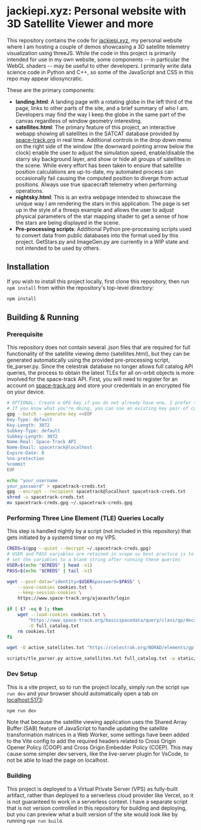 # jackiepi.xyz: Personal website with 3D Satellite Viewer and more

This repository contains the code for [jackiepi.xyz](https://jackiepi.xyz/), my personal website where I am hosting a couple of demos showcasing a 3D satellite telemetry visualization using threeJS. While the code in this project is primarily intended for use in my own website, some components -- in particular the WebGL shaders -- may be useful to other developers. I primarily write data science code in Python and C++, so some of the JavaScript and CSS in this repo may appear idiosyncratic.

These are the primary components:
* **landing.html**: A landing page with a rotating globe in the left third of the page, links to other parts of the site, and a brief summary of who I am. Developers may find the way I keep the globe in the same part of the canvas regardless of window geometry interesting.
* **satellites.html**: The primary feature of this project, an interactive webapp showing all satellites in the SATCAT database provided by [space-track.org](https://space-track.org/) in real time. Additional controls in the drop down menu on the right side of the window (the downward pointing arrow below the clock) enable the user to adjust the simulation speed, enable/disable the starry sky background layer, and show or hide all groups of satellites in the scene. While every effort has been taken to ensure that satellite position calculations are up-to-date, my automated process can occasionally fail causing the computed position to diverge from actual positions. Always use true spacecraft telemetry when performing operations.
* **nightsky.html**: This is an extra webpage intended to showcase the unique way I am rendering the stars in this application. The page is set up in the style of a threejs example and allows the user to adjust physical parameters of the star mapping shader to get a sense of how the stars are being displayed in the scene.
* **Pre-processing scripts**: Additional Python pre-processing scripts used to convert data from public databases into the format used by this project. GetStars.py and ImageGen.py are currently in a WIP state and not intended to be used by others.

## Installation
If you wish to install this project locally, first clone this repository, then run `npm install` from within the repository's top-level directory:
```bash
npm install
```

## Building & Running
### Prerequisite
This repository does not contain several .json files that are required for full functionality of the satellite viewing demo (satellites.html), but they can be generated automatically using the provided pre-processing script, tle_parser.py. Since the celestrak database no longer allows full catalog API queries, the process to obtain the latest TLEs for all on-orbit objects is more involved for the space-track API. First, you will need to register for an account on [space-track.org](https://space-track.org/) and store your credentials in an encrypted file on your device.

```bash
# OPTIONAL: Create a GPG key if you do not already have one, I prefer to not use a passphrase for this
# If you know what you're doing, you can use an existing key pair of course
gpg --batch --generate-key <<EOF
Key-Type: default
Key-Length: 3072
Subkey-Type: default
Subkey-Length: 3072
Name-Real: Space-Track API
Name-Email: spacetrack@localhost
Expire-Date: 0
%no-protection
%commit
EOF

echo "your_username
your_password" > spacetrack-creds.txt
gpg --encrypt --recipient spacetrack@localhost spacetrack-creds.txt
shred -u spacetrack-creds.txt
mv spacetrack-creds.gpg ~/.spacetrack-creds.gpg
```

### Performing Three Line Element (TLE) Queries Locally
This step is handled nightly by a script (not included in this repository) that gets initiated by a systemd timer on my VPS.

```bash
CREDS=$(gpg --quiet --decrypt ~/.spacetrack-creds.gpg)
# USER and PASS variables are retained in scope so best practice is to
# set the variables to a blank string after running these queries
USER=$(echo "$CREDS" | head -n1)
PASS=$(echo "$CREDS" | tail -n1)

wget --post-data="identity=$USER&password=$PASS" \
    --save-cookies cookies.txt \
    --keep-session-cookies \
    https://www.space-track.org/ajaxauth/login

if [ $? -eq 0 ]; then
    wget --load-cookies cookies.txt \
        "https://www.space-track.org/basicspacedata/query/class/gp/decay_date/null-val/epoch/%3Enow-30/orderby/norad_cat_id/format/3le" \
        -O full_catalog.txt
    rm cookies.txt
fi

wget -O active_satellites.txt "https://celestrak.org/NORAD/elements/gp.php?GROUP=active&FORMAT=tle"

scripts/tle_parser.py active_satellites.txt full_catalog.txt -w static/groups
```

### Dev Setup
This is a vite project, so to run the project locally, simply run the script `npm run dev` and your browser should automatically open a tab on [localhost:5173](http://localhost:5173/):
```bash
npm run dev
```
Note that because the satellite viewing application uses the Shared Array Buffer (SAB) feature of JavaScript to handle updating the satellite transformation matrices in a Web Worker, some settings have been added to the Vite config to add the required headers related to Cross Origin Opener Policy (COOP) and Cross Origin Embedder Policy (COEP). This may cause some simpler dev servers, like the live-server plugin for VsCode, to not be able to load the page on localhost.

### Building
This project is deployed to a Virtual Private Server (VPS) as fully-built artifact, rather than deployed to a serverless cloud provider like Vercel, so it is not guaranteed to work in a serverless context. I have a separate script that is not version controlled in this repository for building and deploying, but you can preview what a built version of the site would look like by running `npm run build`.
